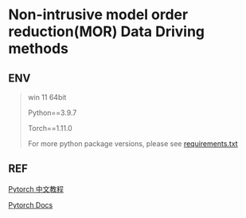 # Non-intrusive model order reduction(MOR) Data Driving methods

## ENV
> win 11 64bit  
> 
> Python==3.9.7
> 
> Torch==1.11.0
> 
> For more python package versions, please see [requirements.txt](requirements.txt)

## REF
[Pytorch 中文教程](https://pytorch.apachecn.org/#/README)

[Pytorch Docs](https://pytorch.org/docs/stable/index.html)


